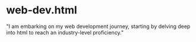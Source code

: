 # web-dev.html
"I am embarking on my web development journey, starting by delving deep into html to reach an industry-level proficiency."


